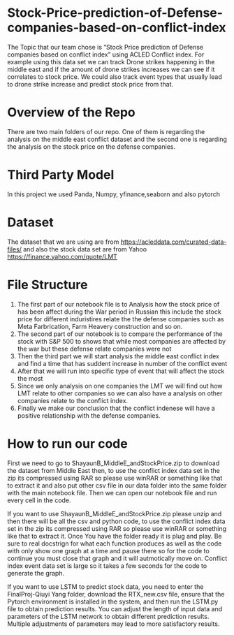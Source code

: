 # Stock-Price-prediction-of-Defense-companies-based-on-conflict-index
The Topic that our team chose is “Stock Price prediction of Defense companies based on conflict index” using ACLED Conflict index. For example using this data set we can track Drone strikes happening in the middle east and if the amount of drone strikes increases we can see if it correlates to stock price. We could also track event types that usually lead to drone strike increase and predict stock price from that. 

# Overview of the Repo
There are two main folders of our repo. One of them is regarding the analysis on the middle east conflict dataset and the second one is regarding the analysis on the stock price on the defense companies.

# Third Party Model
In this project we used Panda, Numpy, yfinance,seaborn and also pytorch

# Dataset
The dataset that we are using are from https://acleddata.com/curated-data-files/ and also the stock data set are from Yahoo https://finance.yahoo.com/quote/LMT

# File Structure
1. The first part of our notebook file is to Analysis how the stock price of has been affect during the War period in Russian this include the stock price for different induristires relate the the defense companies such as Meta Farbrication, Farm Heavery construction and so on.
2. The second part of our notebook is to compare the performance of the stock with S&P 500 to shows that while most companies are affected by the war but these defense relate companies were not
3. Then the third part we will start analysis the middle east conflict index and find a time that has suddent increase in number of the conflict event
4. After that we will run into specific type of event that will affect the stock the most
5. Since we only analysis on one companies the LMT we will find out how LMT relate to other companies so we can also have a analysis on other companies relate to the conflict index.
6. Finally we make our conclusion that the conflict indenese will have a positive relationship with the defense companies.

# How to run our code
First we need to go to ShayaunB_MiddleE_andStockPrice.zip to download the dataset from Middle East then, to use the conflict index data set in the zip its compressed using RAR so please use winRAR or something like that to extract it and also put other csv file in our data folder into the same folder with the main notebook file. Then we can open our notebook file and run every cell in the code. 

If you want to use ShayaunB_MiddleE_andStockPrice.zip please unzip and then there will be all the csv and python code, to use the conflict index data set in the zip its compressed using RAR so please use winRAR or something like that to extract it. Once You have the folder ready it is plug and play. Be sure to real docstrign for what each function produces as well as the code with only show one graph at a time and pause there so for the code to continue you must close that graph and it will autmotically move on. Conflict index event data set is large so it takes a few seconds for the code to generate the graph. 

If you want to use LSTM to predict stock data, you need to enter the FinalProj-Qiuyi Yang folder, download the RTX_new.csv file, ensure that the Pytorch environment is installed in the system, and then run the LSTM.py file to obtain prediction results. You can adjust the length of input data and parameters of the LSTM network to obtain different prediction results. Multiple adjustments of parameters may lead to more satisfactory results.
